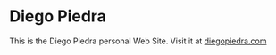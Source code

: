 # Diego Piedra
This is the Diego Piedra personal Web Site.
Visit it at [diegopiedra.com](https://diegopiedra.com)
